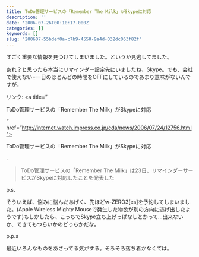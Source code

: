 ```yaml
---
title: ToDo管理サービスの「Remember The Milk」がSkypeに対応
description: ''
date: '2006-07-26T00:10:17.000Z'
categories: []
keywords: []
slug: "200607-55bdef0a-c7b9-4550-9a4d-032dc063f82f"
---
```

すごく重要な情報を見つけてしまいました。というか見逃してました。  
  
あれ？と思ったら本当にリマインダー設定先にいましたね、Skype。でも、会社で使えない=一日のほとんどの時間をOFFにしているのであまり意味がないんですが。

リンク: <a title=”  
  
ToDo管理サービスの「Remember The Milk」がSkypeに対応  
  
“ href=”http://internet.watch.impress.co.jp/cda/news/2006/07/24/12756.html">  
  
ToDo管理サービスの「Remember The Milk」がSkypeに対応  
  
.

> ToDo管理サービスの「Remember The Milk」は23日、リマインダーサービスがSkypeに対応したことを発表した

p.s.  
  
そういえば、悩みに悩んだあげく、先ほどw-ZERO3\[es\]を予約してしまいました。(Apple Wireless Mighty Mouseで発生した物欲が別の方向に逃げ出したようです)もしかしたら、こっちでSkype立ち上げっぱなしとかって…出来ないか、できてもつらいかのどっちかだな。

p.p.s  
  
最近いろんなものをあさってる気がする。そろそろ落ち着かなくては。